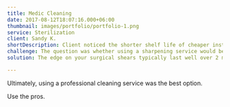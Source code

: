 ```yaml
---
title: Medic Cleaning
date: 2017-08-12T18:07:16.000+06:00
thumbnail: images/portfolio/portfolio-1.png
service: Sterilization
client: Sandy K.
shortDescription: Client noticed the shorter shelf life of cheaper instruments.
challenge: The question was whether using a sharpening service would be more cost effective compared to buying expensive tools.
solution: The edge on your surgical shears typically last well over 2 months with moderate to heavy use.

---
```

Ultimately, using a professional cleaning service was the best option.


Use the pros.